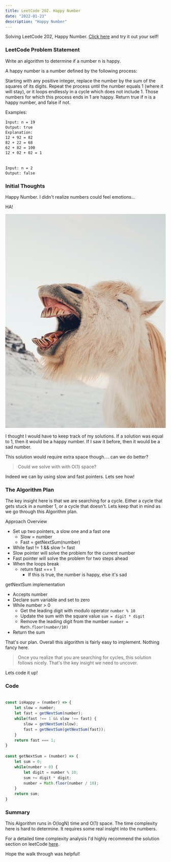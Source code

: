 ```yaml
---
title: LeetCode 202. Happy Number
date: "2022-01-23"
description: "Happy Number"
---
```


Solving LeetCode 202, Happy Number. [Click here](https://leetcode.com/problems/happy-number/) and try it out your self!

### LeetCode Problem Statement

Write an algorithm to determine if a number n is happy.

A happy number is a number defined by the following process:

Starting with any positive integer, replace the number by the sum of the squares of its digits.
Repeat the process until the number equals 1 (where it will stay), or it loops endlessly in a cycle which does not include 1.
Those numbers for which this process ends in 1 are happy.
Return true if n is a happy number, and false if not.

Examples:

```
Input: n = 19
Output: true
Explanation:
12 + 92 = 82
82 + 22 = 68
62 + 82 = 100
12 + 02 + 02 = 1


Input: n = 2
Output: false
```

### Initial Thoughts 

Happy Number. I didn't realize numbers could feel emotions...

HA!

![](happy-lama.jpg)

I thought I would have to keep track of my solutions. If a solution was equal to 1, then it would be a happy number. If I saw it before, then it would be a sad number.

This solution would require extra space though.... can we do better?

> Could we solve with with O(1) space?

Indeed we can by using slow and fast pointers. Lets see how!


### The Algorithm Plan

The key insight here is that we are searching for a cycle. Either 
a cycle that gets stuck in a number 1, or a cycle that doesn't. Lets
keep that in mind as we go through this Algorithm plan.

Approach Overview
* Set up two pointers, a slow one and a fast one
  * Slow = number
  * Fast = getNextSum(number)
* While fast != 1 && slow != fast
* Slow pointer will solve the problem for the current number
* Fast pointer will solve the problem for two steps ahead
* When the loops break
  * return fast === 1
    * If this is true, the number is happy, else it's sad

getNextSum implementation
* Accepts number
* Declare sum variable and set to zero
* While number > 0
  * Get the leading digit with modulo operator ```number % 10```
  * Update the sum with the square value ```sum = digit * digit```
  * Remove the leading digit from the number ```number = Math.floor(number/10)```
* Return the sum

That's our plan. Overall this algorithm is fairly easy to implement. Nothing fancy here.

> Once you realize that you are searching for cycles, this solution follows nicely. That's the key insight we need to uncover.

Lets code it up!

### Code

```javascript

const isHappy = (number) => {
    let slow = number;
    let fast = getNextSum(number);
    while(fast !== 1 && slow !== fast) {
        slow = getNextSum(slow);
        fast = getNextSum(getNextSum(fast));
    }
    return fast === 1;
}

const getNextSum = (number) => {
    let sum = 0;
    while(number > 0) {
        let digit = number % 10;
        sum += digit * digit;
        number = Math.floor(number / 10);
    }
    return sum;
}

```

### Summary

This Algorithm runs in O(logN) time and O(1) space. The time complexity here is hard to determine. It requires some real insight into the numbers. 

For a detailed time complexity analysis I'd highly recommend the solution section on leetCode [here](https://leetcode.com/problems/happy-number/solution/). 

Hope the walk through was helpful!


